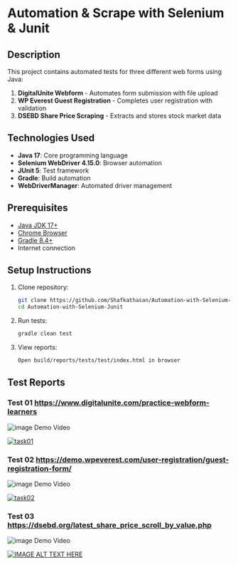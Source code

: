 # Automation & Scrape with Selenium & Junit

## Description
This project contains automated tests for three different web forms using Java:
1. **DigitalUnite Webform** - Automates form submission with file upload
2. **WP Everest Guest Registration** - Completes user registration with validation
3. **DSEBD Share Price Scraping** - Extracts and stores stock market data

## Technologies Used
- **Java 17**: Core programming language
- **Selenium WebDriver 4.15.0**: Browser automation
- **JUnit 5**: Test framework
- **Gradle**: Build automation
- **WebDriverManager**: Automated driver management

## Prerequisites
- [Java JDK 17+](https://adoptium.net/)
- [Chrome Browser](https://www.google.com/chrome/)
- [Gradle 8.4+](https://gradle.org/install/)
- Internet connection

## Setup Instructions
1. Clone repository:
   ```bash
   git clone https://github.com/Shafkathasan/Automation-with-Selenium-Junit.git
   cd Automation-with-Selenium-Junit
2. Run tests:
    ```bash
    gradle clean test
3. View reports:
    ```bash
    Open build/reports/tests/test/index.html in browser

## Test Reports
### Test 01 https://www.digitalunite.com/practice-webform-learners
![image](https://github.com/user-attachments/assets/c70d3523-9475-4038-94b8-d8b933f192a9)
Demo Video

[![task01](https://img.youtube.com/vi/0F8vTYPvn9o/0.jpg)](https://www.youtube.com/watch?v=0F8vTYPvn9o)


### Test 02 https://demo.wpeverest.com/user-registration/guest-registration-form/
![image](https://github.com/user-attachments/assets/0dfc5af9-0e5d-471e-8749-cafad4d4aeb7)
Demo Video

[![task02](https://img.youtube.com/vi/-J_ZBiVqdqg/0.jpg)](https://www.youtube.com/watch?v=-J_ZBiVqdqg)

### Test 03 https://dsebd.org/latest_share_price_scroll_by_value.php
![image](https://github.com/user-attachments/assets/9e9f52ef-c9fc-4605-b033-08cdd331dbf1)
Demo Video

[![IMAGE ALT TEXT HERE](https://img.youtube.com/vi/y5FsQ8SkHus/0.jpg)](https://www.youtube.com/watch?v=y5FsQ8SkHus)

